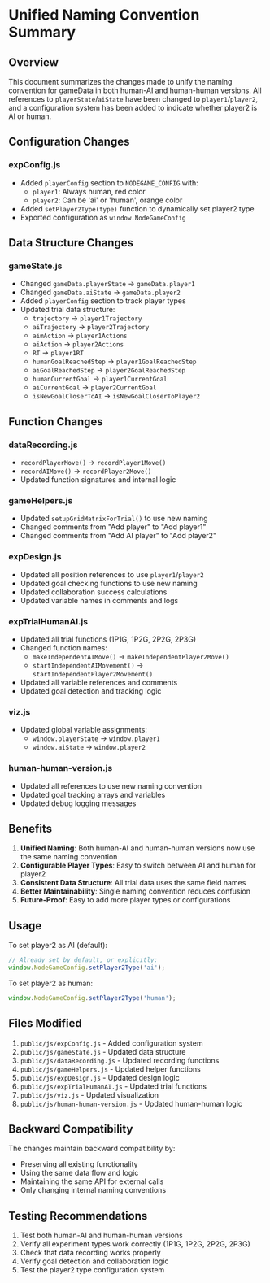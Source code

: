 # Unified Naming Convention Summary

## Overview
This document summarizes the changes made to unify the naming convention for gameData in both human-AI and human-human versions. All references to `playerState`/`aiState` have been changed to `player1`/`player2`, and a configuration system has been added to indicate whether player2 is AI or human.

## Configuration Changes

### expConfig.js
- Added `playerConfig` section to `NODEGAME_CONFIG` with:
  - `player1`: Always human, red color
  - `player2`: Can be 'ai' or 'human', orange color
- Added `setPlayer2Type(type)` function to dynamically set player2 type
- Exported configuration as `window.NodeGameConfig`

## Data Structure Changes

### gameState.js
- Changed `gameData.playerState` → `gameData.player1`
- Changed `gameData.aiState` → `gameData.player2`
- Added `playerConfig` section to track player types
- Updated trial data structure:
  - `trajectory` → `player1Trajectory`
  - `aiTrajectory` → `player2Trajectory`
  - `aimAction` → `player1Actions`
  - `aiAction` → `player2Actions`
  - `RT` → `player1RT`
  - `humanGoalReachedStep` → `player1GoalReachedStep`
  - `aiGoalReachedStep` → `player2GoalReachedStep`
  - `humanCurrentGoal` → `player1CurrentGoal`
  - `aiCurrentGoal` → `player2CurrentGoal`
  - `isNewGoalCloserToAI` → `isNewGoalCloserToPlayer2`

## Function Changes

### dataRecording.js
- `recordPlayerMove()` → `recordPlayer1Move()`
- `recordAIMove()` → `recordPlayer2Move()`
- Updated function signatures and internal logic

### gameHelpers.js
- Updated `setupGridMatrixForTrial()` to use new naming
- Changed comments from "Add player" to "Add player1"
- Changed comments from "Add AI player" to "Add player2"

### expDesign.js
- Updated all position references to use `player1`/`player2`
- Updated goal checking functions to use new naming
- Updated collaboration success calculations
- Updated variable names in comments and logs

### expTrialHumanAI.js
- Updated all trial functions (1P1G, 1P2G, 2P2G, 2P3G)
- Changed function names:
  - `makeIndependentAIMove()` → `makeIndependentPlayer2Move()`
  - `startIndependentAIMovement()` → `startIndependentPlayer2Movement()`
- Updated all variable references and comments
- Updated goal detection and tracking logic

### viz.js
- Updated global variable assignments:
  - `window.playerState` → `window.player1`
  - `window.aiState` → `window.player2`

### human-human-version.js
- Updated all references to use new naming convention
- Updated goal tracking arrays and variables
- Updated debug logging messages

## Benefits

1. **Unified Naming**: Both human-AI and human-human versions now use the same naming convention
2. **Configurable Player Types**: Easy to switch between AI and human for player2
3. **Consistent Data Structure**: All trial data uses the same field names
4. **Better Maintainability**: Single naming convention reduces confusion
5. **Future-Proof**: Easy to add more player types or configurations

## Usage

To set player2 as AI (default):
```javascript
// Already set by default, or explicitly:
window.NodeGameConfig.setPlayer2Type('ai');
```

To set player2 as human:
```javascript
window.NodeGameConfig.setPlayer2Type('human');
```

## Files Modified

1. `public/js/expConfig.js` - Added configuration system
2. `public/js/gameState.js` - Updated data structure
3. `public/js/dataRecording.js` - Updated recording functions
4. `public/js/gameHelpers.js` - Updated helper functions
5. `public/js/expDesign.js` - Updated design logic
6. `public/js/expTrialHumanAI.js` - Updated trial functions
7. `public/js/viz.js` - Updated visualization
8. `public/js/human-human-version.js` - Updated human-human logic

## Backward Compatibility

The changes maintain backward compatibility by:
- Preserving all existing functionality
- Using the same data flow and logic
- Maintaining the same API for external calls
- Only changing internal naming conventions

## Testing Recommendations

1. Test both human-AI and human-human versions
2. Verify all experiment types work correctly (1P1G, 1P2G, 2P2G, 2P3G)
3. Check that data recording works properly
4. Verify goal detection and collaboration logic
5. Test the player2 type configuration system